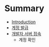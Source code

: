 # Summary

* [Introduction](README.md)
* [계정 발급](chapter1.md)
* [개발자 서버 접속](chapter2.md)
   * 계정 확인


